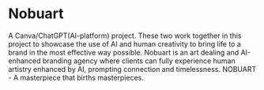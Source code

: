 # Nobuart
A Canva/ChatGPT(AI-platform) project. These two work together in this project to showcase the use of AI and human creativity to bring life to a brand in the most effective way possible. Nobuart is an art dealing and AI-enhanced branding agency where clients can fully experience human artistry enhanced by AI, prompting connection and timelessness.
NOBUART - A masterpiece that births masterpieces.
